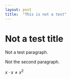 ```yaml
---
layout: post
title:  "This is not a test"
---
```


# Not a test title

Not a test paragraph.

Not the second paragraph.

$x\cdot x \ne x^2$
